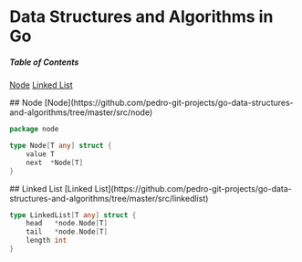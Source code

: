 # Data Structures and Algorithms in Go

##### Table of Contents  
[Node](#node)
[Linked List](#linkedlist)

<a name="node"/>
## Node
[Node](https://github.com/pedro-git-projects/go-data-structures-and-algorithms/tree/master/src/node)

```go
package node

type Node[T any] struct {
	value T
	next  *Node[T]
}
```


<a name="linkedlist"/>
## Linked List
[Linked List](https://github.com/pedro-git-projects/go-data-structures-and-algorithms/tree/master/src/linkedlist)

```go
type LinkedList[T any] struct {
	head   *node.Node[T]
	tail   *node.Node[T]
	length int
}
```
